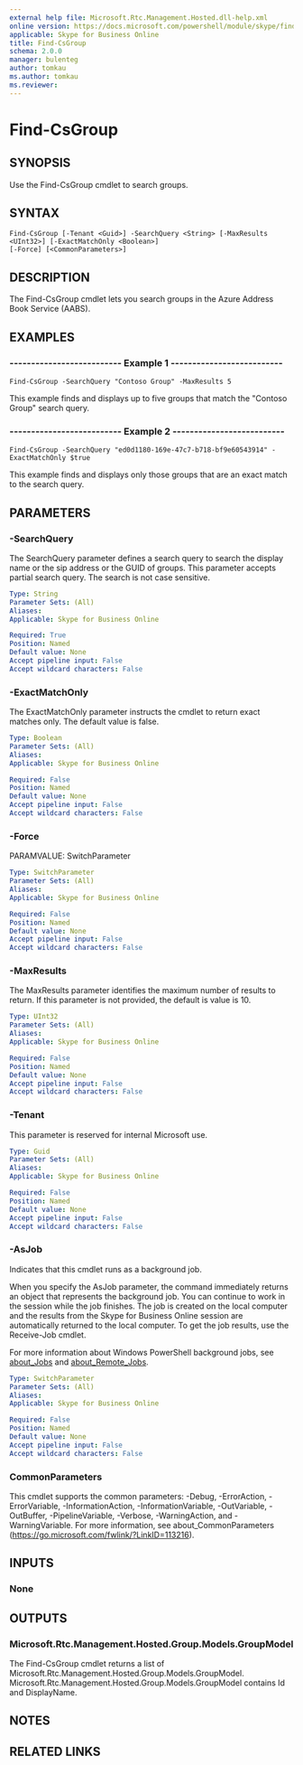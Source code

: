 ```yaml
---
external help file: Microsoft.Rtc.Management.Hosted.dll-help.xml
online version: https://docs.microsoft.com/powershell/module/skype/find-csgroup
applicable: Skype for Business Online
title: Find-CsGroup
schema: 2.0.0
manager: bulenteg
author: tomkau
ms.author: tomkau
ms.reviewer:
---
```


# Find-CsGroup

## SYNOPSIS
Use the Find-CsGroup cmdlet to search groups.

## SYNTAX

```
Find-CsGroup [-Tenant <Guid>] -SearchQuery <String> [-MaxResults <UInt32>] [-ExactMatchOnly <Boolean>] 
[-Force] [<CommonParameters>]
```

## DESCRIPTION
The Find-CsGroup cmdlet lets you search groups in the Azure Address Book Service (AABS).

## EXAMPLES

### -------------------------- Example 1 --------------------------
```
Find-CsGroup -SearchQuery "Contoso Group" -MaxResults 5
```

This example finds and displays up to five groups that match the "Contoso Group" search query.

### -------------------------- Example 2 --------------------------
```
Find-CsGroup -SearchQuery "ed0d1180-169e-47c7-b718-bf9e60543914" -ExactMatchOnly $true
```

This example finds and displays only those groups that are an exact match to the search query.

## PARAMETERS

### -SearchQuery
The SearchQuery parameter defines a search query to search the display name or the sip address or the GUID of groups. This parameter accepts partial search query. The search is not case sensitive.

```yaml
Type: String
Parameter Sets: (All)
Aliases: 
Applicable: Skype for Business Online

Required: True
Position: Named
Default value: None
Accept pipeline input: False
Accept wildcard characters: False
```

### -ExactMatchOnly
The ExactMatchOnly parameter instructs the cmdlet to return exact matches only. The default value is false.

```yaml
Type: Boolean
Parameter Sets: (All)
Aliases: 
Applicable: Skype for Business Online

Required: False
Position: Named
Default value: None
Accept pipeline input: False
Accept wildcard characters: False
```

### -Force
PARAMVALUE: SwitchParameter

```yaml
Type: SwitchParameter
Parameter Sets: (All)
Aliases: 
Applicable: Skype for Business Online

Required: False
Position: Named
Default value: None
Accept pipeline input: False
Accept wildcard characters: False
```

### -MaxResults
The MaxResults parameter identifies the maximum number of results to return. If this parameter is not provided, the default is value is 10.

```yaml
Type: UInt32
Parameter Sets: (All)
Aliases: 
Applicable: Skype for Business Online

Required: False
Position: Named
Default value: None
Accept pipeline input: False
Accept wildcard characters: False
```

### -Tenant
This parameter is reserved for internal Microsoft use.

```yaml
Type: Guid
Parameter Sets: (All)
Aliases: 
Applicable: Skype for Business Online

Required: False
Position: Named
Default value: None
Accept pipeline input: False
Accept wildcard characters: False
```

### -AsJob
Indicates that this cmdlet runs as a background job.

When you specify the AsJob parameter, the command immediately returns an object that represents the background job. You can continue to work in the session while the job finishes. The job is created on the local computer and the results from the Skype for Business Online session are automatically returned to the local computer. To get the job results, use the Receive-Job cmdlet.

For more information about Windows PowerShell background jobs, see [about_Jobs](https://docs.microsoft.com/powershell/module/microsoft.powershell.core/about/about_jobs?view=powershell-6) and [about_Remote_Jobs](https://docs.microsoft.com/powershell/module/microsoft.powershell.core/about/about_remote_jobs?view=powershell-6).

```yaml
Type: SwitchParameter
Parameter Sets: (All)
Aliases: 
Applicable: Skype for Business Online

Required: False
Position: Named
Default value: None
Accept pipeline input: False
Accept wildcard characters: False
```

### CommonParameters
This cmdlet supports the common parameters: -Debug, -ErrorAction, -ErrorVariable, -InformationAction, -InformationVariable, -OutVariable, -OutBuffer, -PipelineVariable, -Verbose, -WarningAction, and -WarningVariable. For more information, see about_CommonParameters (https://go.microsoft.com/fwlink/?LinkID=113216).

## INPUTS

### None

## OUTPUTS

### Microsoft.Rtc.Management.Hosted.Group.Models.GroupModel
The Find-CsGroup cmdlet returns a list of Microsoft.Rtc.Management.Hosted.Group.Models.GroupModel. Microsoft.Rtc.Management.Hosted.Group.Models.GroupModel contains Id and DisplayName. 


## NOTES


## RELATED LINKS


